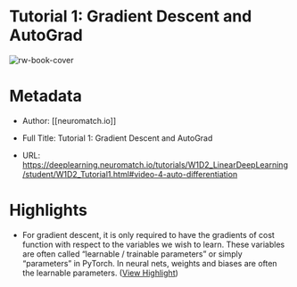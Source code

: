 # Tutorial 1: Gradient Descent and AutoGrad

![rw-book-cover](https://readwise-assets.s3.amazonaws.com/static/images/article2.74d541386bbf.png)

# Metadata
- Author: [[neuromatch.io]]
- Full Title: Tutorial 1: Gradient Descent and AutoGrad

- URL: https://deeplearning.neuromatch.io/tutorials/W1D2_LinearDeepLearning/student/W1D2_Tutorial1.html#video-4-auto-differentiation

# Highlights
- For gradient descent, it is only required to have the gradients of cost function with respect to the variables we wish to learn. These variables are often called “learnable / trainable parameters” or simply “parameters” in PyTorch. In neural nets, weights and biases are often the learnable parameters. ([View Highlight](https://read.readwise.io/read/01h9pgbbmcj6x8jaww12wytj2b))
